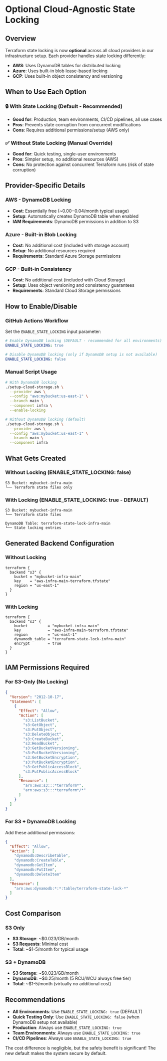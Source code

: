 # Optional Cloud-Agnostic State Locking

## Overview

Terraform state locking is now **optional** across all cloud providers in our infrastructure setup. Each provider handles state locking differently:

- **AWS**: Uses DynamoDB tables for distributed locking
- **Azure**: Uses built-in blob lease-based locking 
- **GCP**: Uses built-in object consistency and versioning

## When to Use Each Option

### 🔒 **With State Locking (Default - Recommended)**
- **Good for**: Production, team environments, CI/CD pipelines, all use cases
- **Pros**: Prevents state corruption from concurrent modifications
- **Cons**: Requires additional permissions/setup (AWS only)

### ✅ **Without State Locking (Manual Override)**
- **Good for**: Quick testing, single-user environments
- **Pros**: Simpler setup, no additional resources (AWS)
- **Cons**: No protection against concurrent Terraform runs (risk of state corruption)

## Provider-Specific Details

### AWS - DynamoDB Locking
- **Cost**: Essentially free (~$0.00-$0.04/month typical usage)
- **Setup**: Automatically creates DynamoDB table when enabled
- **IAM Requirements**: DynamoDB permissions in addition to S3

### Azure - Built-in Blob Locking  
- **Cost**: No additional cost (included with storage account)
- **Setup**: No additional resources required
- **Requirements**: Standard Azure Storage permissions

### GCP - Built-in Consistency
- **Cost**: No additional cost (included with Cloud Storage)
- **Setup**: Uses object versioning and consistency guarantees
- **Requirements**: Standard Cloud Storage permissions

## How to Enable/Disable

### GitHub Actions Workflow

Set the `ENABLE_STATE_LOCKING` input parameter:

```yaml
# Enable DynamoDB locking (DEFAULT - recommended for all environments)
ENABLE_STATE_LOCKING: true

# Disable DynamoDB locking (only if DynamoDB setup is not available)
ENABLE_STATE_LOCKING: false
```

### Manual Script Usage

```bash
# With DynamoDB locking
./setup-cloud-storage.sh \
  --provider aws \
  --config "aws:mybucket:us-east-1" \
  --branch main \
  --component infra \
  --enable-locking

# Without DynamoDB locking (default)
./setup-cloud-storage.sh \
  --provider aws \
  --config "aws:mybucket:us-east-1" \
  --branch main \
  --component infra
```

## What Gets Created

### Without Locking (ENABLE_STATE_LOCKING: false)
```
S3 Bucket: mybucket-infra-main
└── Terraform state files only
```

### With Locking (ENABLE_STATE_LOCKING: true - DEFAULT)  
```
S3 Bucket: mybucket-infra-main
└── Terraform state files

DynamoDB Table: terraform-state-lock-infra-main
└── State locking entries
```

## Generated Backend Configuration

### Without Locking
```hcl
terraform {
  backend "s3" {
    bucket = "mybucket-infra-main"
    key    = "aws-infra-main-terraform.tfstate"
    region = "us-east-1"
  }
}
```

### With Locking
```hcl
terraform {
  backend "s3" {
    bucket         = "mybucket-infra-main"
    key            = "aws-infra-main-terraform.tfstate"
    region         = "us-east-1"
    dynamodb_table = "terraform-state-lock-infra-main"
    encrypt        = true
  }
}
```

## IAM Permissions Required

### For S3-Only (No Locking)
```json
{
  "Version": "2012-10-17",
  "Statement": [
    {
      "Effect": "Allow",
      "Action": [
        "s3:ListBucket",
        "s3:GetObject", 
        "s3:PutObject",
        "s3:DeleteObject",
        "s3:CreateBucket",
        "s3:HeadBucket",
        "s3:GetBucketVersioning",
        "s3:PutBucketVersioning",
        "s3:GetBucketEncryption",
        "s3:PutBucketEncryption",
        "s3:GetPublicAccessBlock",
        "s3:PutPublicAccessBlock"
      ],
      "Resource": [
        "arn:aws:s3:::*terraform*",
        "arn:aws:s3:::*terraform*/*"
      ]
    }
  ]
}
```

### For S3 + DynamoDB Locking
Add these additional permissions:
```json
{
  "Effect": "Allow", 
  "Action": [
    "dynamodb:DescribeTable",
    "dynamodb:CreateTable",
    "dynamodb:GetItem",
    "dynamodb:PutItem", 
    "dynamodb:DeleteItem"
  ],
  "Resource": [
    "arn:aws:dynamodb:*:*:table/terraform-state-lock-*"
  ]
}
```

## Cost Comparison

### S3 Only
- **S3 Storage**: ~$0.023/GB/month
- **S3 Requests**: Minimal cost
- **Total**: ~$1-5/month for typical usage

### S3 + DynamoDB
- **S3 Storage**: ~$0.023/GB/month
- **DynamoDB**: ~$0.25/month (5 RCU/WCU always free tier)
- **Total**: ~$1-5/month (virtually no additional cost)

## Recommendations

- **All Environments**: Use `ENABLE_STATE_LOCKING: true` (DEFAULT)
- **Quick Testing Only**: Use `ENABLE_STATE_LOCKING: false` (when DynamoDB setup not available)
- **Production**: Always use `ENABLE_STATE_LOCKING: true` 
- **Team Environments**: Always use `ENABLE_STATE_LOCKING: true`
- **CI/CD Pipelines**: Always use `ENABLE_STATE_LOCKING: true`

The cost difference is negligible, but the safety benefit is significant! The new default makes the system secure by default.
